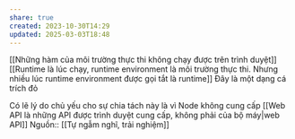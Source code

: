 ```yaml
---
share: true
created: 2023-10-30T14:29
updated: 2025-03-03T18:48
---
```

[[Những hàm của môi trường thực thi không chạy được trên trình duyệt]]
[[Runtime là lúc chạy, runtime environment là môi trường thực thi. Nhưng nhiều lúc runtime environment được gọi tắt là runtime]]
Đây là một dạng cá trích đỏ

Có lẽ lý do chủ yếu cho sự chia tách này là vì Node không cung cấp [[Web API là những API được trình duyệt cung cấp, không phải của bộ máy|web API]]
Nguồn:: [[Tự ngẫm nghĩ, trải nghiệm]]

